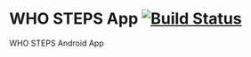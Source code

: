 # WHO STEPS App [![Build Status](http://drone.onalabs.org/api/badges/onaio/steps-app/status.svg)](http://drone.onalabs.org/onaio/steps-app)

WHO STEPS Android App
